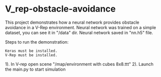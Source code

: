 # V_rep-obstacle-avoidance
This project demonstrates how a neural network provides obstacle avoidance in a V-Rep environment.
Neural network was trained on a simple dataset, you can see it in "/data" dir. 
Neural network saved in "nn.h5" file.

Steps to run the demonstration:
~~~~~~~~~~~~~~~~~~~~~~~
Keras must be installed.
V-Rep must be installed.
~~~~~~~~~~~~~~~~~~~~~~~
1). In V-rep open scene "/map/environment with cubes 8x8.ttt"
2). Launch the main.py to start simulation
